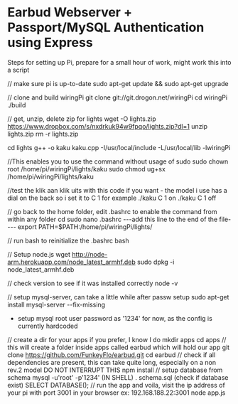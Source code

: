 Earbud Webserver + Passport/MySQL Authentication using Express
===========================

Steps for setting up Pi, prepare for a small hour of work, might work this into a script

// make sure pi is up-to-date
sudo apt-get update && sudo apt-get upgrade

// clone and build wiringPi
git clone git://git.drogon.net/wiringPi
cd wiringPi
./build

// get, unzip, delete zip for lights
wget -O lights.zip https://www.dropbox.com/s/nxdrkuk94w9fpqo/lights.zip?dl=1
unzip lights.zip
rm -r lights.zip

cd lights
g++ -o kaku kaku.cpp -I/usr/local/include -L/usr/local/lib -lwiringPi

//This enables you to use the command without usage of sudo
sudo chown root /home/pi/wiringPi/lights/kaku
sudo chmod ug+sx /home/pi/wiringPi/lights/kaku

//test the klik aan klik uits with this code if you want - the model i use has a dial on the back so i set it to C 1 for   example
./kaku C 1 on
./kaku C 1 off

// go back to the home folder, edit .bashrc to enable the command from within any folder
cd
sudo nano .bashrc
  ---add this line to the end of the file----
  export PATH=$PATH:/home/pi/wiringPi/lights/

// run bash to reinitialize the .bashrc
bash

// Setup node.js
wget http://node-arm.herokuapp.com/node_latest_armhf.deb
sudo dpkg -i node_latest_armhf.deb

// check version to see if it was installed correctly
node -v

// setup mysql-server, can take a little while after passw setup
sudo apt-get install mysql-server --fix-missing

- setup mysql root user password as '1234' for now, as the config is currently hardcoded

// create a dir for your apps if you prefer, I know I do
mkdir apps
cd apps
// this will create a folder inside apps called earbud which will hold our app
git clone https://github.com/FunkeyFlo/earbud.git
cd earbud
// check if all dependencies are present, this can take quite long, especially on a non rev.2 model DO NOT INTERRUPT THIS
npm install
// setup database from schema
mysql -u'root' -p'1234'
  (IN SHELL) \. schema.sql
  (check if database exist) SELECT DATABASE();
// run the app and voila, visit the ip address of your pi with port 3001 in your browser ex: 192.168.188.22:3001
node app.js
